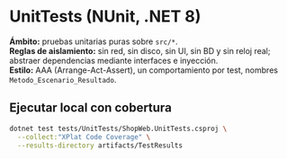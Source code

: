 # UnitTests (NUnit, .NET 8)

**Ámbito:** pruebas unitarias puras sobre `src/*`.  
**Reglas de aislamiento:** sin red, sin disco, sin UI, sin BD y sin reloj real; abstraer dependencias mediante interfaces e inyección.  
**Estilo:** AAA (Arrange-Act-Assert), un comportamiento por test, nombres `Metodo_Escenario_Resultado`.

## Ejecutar local con cobertura

```bash
dotnet test tests/UnitTests/ShopWeb.UnitTests.csproj \
  --collect:"XPlat Code Coverage" \
  --results-directory artifacts/TestResults
